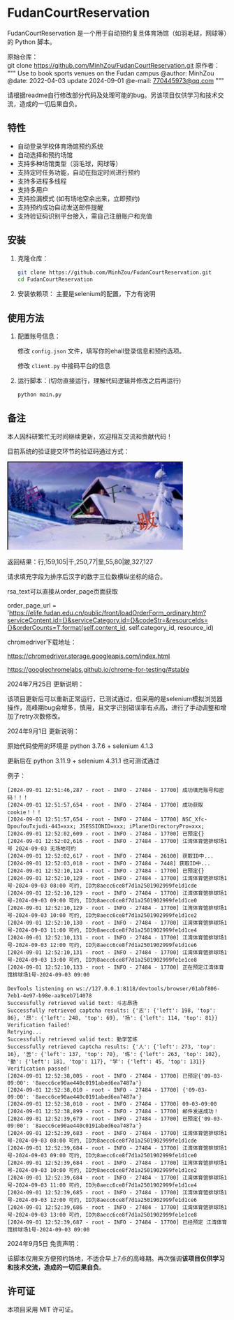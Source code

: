 # FudanCourtReservation

FudanCourtReservation 是一个用于自动预约复旦体育场馆（如羽毛球，网球等）的 Python 脚本。

原始仓库：    
    git clone https://github.com/MinhZou/FudanCourtReservation.git
原作者：
"""
Use to book sports venues on the Fudan campus
@author: MinhZou
@date: 2022-04-03 update 2024-09-01
@e-mail: 770445973@qq.com
"""

请根据readme自行修改部分代码及处理可能的bug。另该项目仅供学习和技术交流，造成的一切后果自负。

## 特性

- 自动登录学校体育场馆预约系统
- 自动选择和预约场馆
- 支持多种场馆类型（羽毛球，网球等）
- 支持定时任务功能，自动在指定时间进行预约
- 支持多进程多线程
- 支持多用户
- 支持捡漏模式 (如有场地空余出来，立即预约)
- 支持预约成功自动发送邮件提醒
- 支持验证码识别平台接入，需自己注册账户和充值

## 安装

1. 克隆仓库：
    ```sh
    git clone https://github.com/MinhZou/FudanCourtReservation.git
    cd FudanCourtReservation
    ```

2. 安装依赖项：
    主要是selenium的配置，下方有说明

## 使用方法

1. 配置账号信息：

   修改 `config.json` 文件，填写你的ehall登录信息和预约选项。
   
   修改 `client.py` 中接码平台的信息

3. 运行脚本：(切勿直接运行，理解代码逻辑并修改之后再运行)
   
    ```sh
    python main.py
    ```

## 备注

本人因科研繁忙无时间继续更新，欢迎相互交流和贡献代码！

目前系统的验证提交环节的验证码通过方式：

![captcha_new](pic/captcha_new.png)

返回结果：行,159,105|千,250,77|里,55,80|跛,327,127

请求填充字段为排序后汉字的数字三位数横纵坐标的结合。


rsa_text可以直接从order_page页面获取

order_page_url = 'https://elife.fudan.edu.cn/public/front/loadOrderForm_ordinary.htm?serviceContent.id={}&serviceCategory.id={}&codeStr=&resourceIds={}&orderCounts=1'.format(self.content_id, self.category_id, resource_id)
                         
<input type="hidden" id="rsa_text_" name="rsa_text_" value="xxx">

chromedriver下载地址：

https://chromedriver.storage.googleapis.com/index.html

https://googlechromelabs.github.io/chrome-for-testing/#stable

2024年7月25日 更新说明：

该项目更新后可以重新正常运行，已测试通过，但采用的是selenium模拟浏览器操作，高峰期bug会增多，慎用，且文字识别错误率有点高，进行了手动调整和增加了retry次数修改。

2024年9月1日 更新说明：

原始代码使用的环境是 python 3.7.6 + selenium 4.1.3

更新后在 python 3.11.9 + selenium 4.31.1 也可测试通过

例子：
```
[2024-09-01 12:51:46,287 - root - INFO - 27484 - 17700] 成功填充账号和密码！！！
[2024-09-01 12:51:57,654 - root - INFO - 27484 - 17700] 成功获取cookie！！！
[2024-09-01 12:51:57,654 - root - INFO - 27484 - 17700] NSC_Xfc-DpoufouTxjudi-443=xxx; JSESSIONID=xxx; iPlanetDirectoryPro=xxx;
[2024-09-01 12:52:02,609 - root - INFO - 27484 - 17700] 已预定{}
[2024-09-01 12:52:02,616 - root - INFO - 27484 - 17700] 江湾体育馆排球场1号 2024-09-03 无场地可约
[2024-09-01 12:52:02,617 - root - INFO - 27484 - 26100] 获取ID中...
[2024-09-01 12:52:03,018 - root - INFO - 27484 - 7448] 获取ID中...
[2024-09-01 12:52:10,124 - root - INFO - 27484 - 17700] 已预定{}
[2024-09-01 12:52:10,129 - root - INFO - 27484 - 17700] 江湾体育馆排球场1号-2024-09-03 08:00 可约, ID为8aecc6ce8f7d1a2501902999fe1d1cde
[2024-09-01 12:52:10,129 - root - INFO - 27484 - 17700] 江湾体育馆排球场1号-2024-09-03 09:00 可约, ID为8aecc6ce8f7d1a2501902999fe1d1ce0
[2024-09-01 12:52:10,129 - root - INFO - 27484 - 17700] 江湾体育馆排球场1号-2024-09-03 10:00 可约, ID为8aecc6ce8f7d1a2501902999fe1d1ce2
[2024-09-01 12:52:10,130 - root - INFO - 27484 - 17700] 江湾体育馆排球场1号-2024-09-03 11:00 可约, ID为8aecc6ce8f7d1a2501902999fe1d1ce4
[2024-09-01 12:52:10,131 - root - INFO - 27484 - 17700] 江湾体育馆排球场1号-2024-09-03 12:00 可约, ID为8aecc6ce8f7d1a2501902999fe1d1ce6
[2024-09-01 12:52:10,131 - root - INFO - 27484 - 17700] 江湾体育馆排球场1号-2024-09-03 13:00 可约, ID为8aecc6ce8f7d1a2501902999fe1e1ce8
[2024-09-01 12:52:10,133 - root - INFO - 27484 - 17700] 正在预定江湾体育馆排球场1号-2024-09-03 09:00

DevTools listening on ws://127.0.0.1:8118/devtools/browser/01abf806-7eb1-4e97-b98e-aa9ceb714078
Successfully retrieved valid text: 斗志昂扬
Successfully retrieved captcha results: {'志': {'left': 198, 'top': 86}, '昂': {'left': 248, 'top': 69}, '扬': {'left': 114, 'top': 81}}
Verification failed!
Retrying...
Successfully retrieved valid text: 勤学苦练
Successfully retrieved captcha results: {'人': {'left': 273, 'top': 16}, '苦': {'left': 137, 'top': 70}, '练': {'left': 263, 'top': 102}, '勤': {'left': 181, 'top': 117}, '学': {'left': 45, 'top': 131}}
Verification passed!
[2024-09-01 12:52:38,005 - root - INFO - 27484 - 17700] 已预定{'09-03-09:00': '8aecc6ce90ae440c0191abed6ea7487a'}
[2024-09-01 12:52:38,010 - root - INFO - 27484 - 17700] {'09-03-09:00': '8aecc6ce90ae440c0191abed6ea7487a'}
[2024-09-01 12:52:38,010 - root - INFO - 27484 - 17700] 09-03-09:00
[2024-09-01 12:52:38,899 - root - INFO - 27484 - 17700] 邮件发送成功！
[2024-09-01 12:52:39,679 - root - INFO - 27484 - 17700] 已预定{'09-03-09:00': '8aecc6ce90ae440c0191abed6ea7487a'}
[2024-09-01 12:52:39,683 - root - INFO - 27484 - 17700] 江湾体育馆排球场1号-2024-09-03 08:00 可约, ID为8aecc6ce8f7d1a2501902999fe1d1cde
[2024-09-01 12:52:39,684 - root - INFO - 27484 - 17700] 江湾体育馆排球场1号-2024-09-03 09:00 可约, ID为8aecc6ce8f7d1a2501902999fe1d1ce0
[2024-09-01 12:52:39,684 - root - INFO - 27484 - 17700] 江湾体育馆排球场1号-2024-09-03 10:00 可约, ID为8aecc6ce8f7d1a2501902999fe1d1ce2
[2024-09-01 12:52:39,684 - root - INFO - 27484 - 17700] 江湾体育馆排球场1号-2024-09-03 11:00 可约, ID为8aecc6ce8f7d1a2501902999fe1d1ce4
[2024-09-01 12:52:39,685 - root - INFO - 27484 - 17700] 江湾体育馆排球场1号-2024-09-03 12:00 可约, ID为8aecc6ce8f7d1a2501902999fe1d1ce6
[2024-09-01 12:52:39,686 - root - INFO - 27484 - 17700] 江湾体育馆排球场1号-2024-09-03 13:00 可约, ID为8aecc6ce8f7d1a2501902999fe1e1ce8
[2024-09-01 12:52:39,687 - root - INFO - 27484 - 17700] 已经预定 江湾体育馆排球场1号-2024-09-03 09:00
```

2024年9月5日 免责声明：

该脚本仅用来方便预约场地，不适合早上7点的高峰期。再次强调**该项目仅供学习和技术交流，造成的一切后果自负**。


## 许可证

本项目采用 MIT 许可证。


